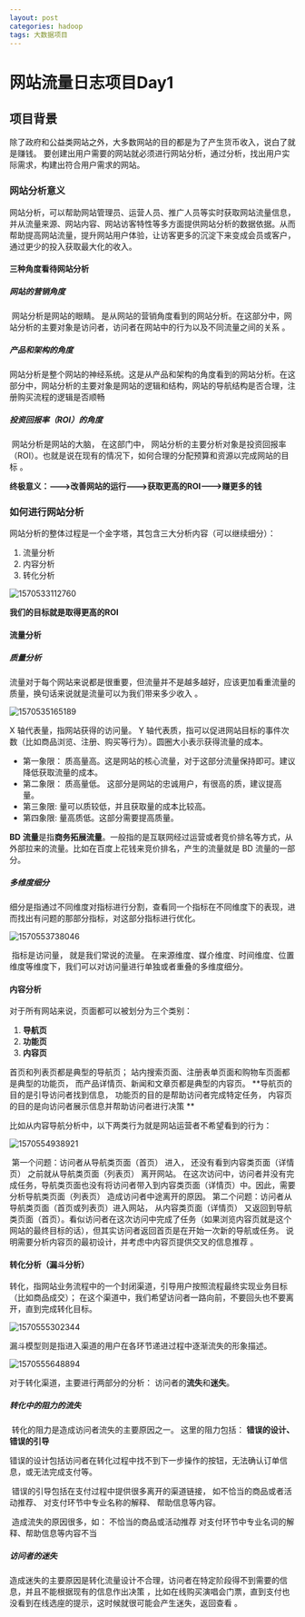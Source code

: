 ```yaml
---
layout: post
categories: hadoop
tags: 大数据项目
---
```


# 网站流量日志项目Day1

## 项目背景

​		除了政府和公益类网站之外，大多数网站的目的都是为了产生货币收入，说白了就是赚钱。 要创建出用户需要的网站就必须进行网站分析，通过分析，找出用户实际需求，构建出符合用户需求的网站。 

### 网站分析意义

​		网站分析，可以帮助网站管理员、运营人员、推广人员等实时获取网站流量信息，并从流量来源、网站内容、网站访客特性等多方面提供网站分析的数据依据。从而帮助提高网站流量，提升网站用户体验，让访客更多的沉淀下来变成会员或客户，通过更少的投入获取最大化的收入。 

#### 三种角度看待网站分析

##### 网站的营销角度

​		网站分析是网站的眼睛。 是从网站的营销角度看到的网站分析。在这部分中，网站分析的主要对象是访问者，访问者在网站中的行为以及不同流量之间的关系 。

##### 产品和架构的角度

​		网站分析是整个网站的神经系统。这是从产品和架构的角度看到的网站分析。在这部分中，网站分析的主要对象是网站的逻辑和结构，网站的导航结构是否合理，注册购买流程的逻辑是否顺畅 

##### 投资回报率（ROI）的角度

​		网站分析是网站的大脑， 在这部门中， 网站分析的主要分析对象是投资回报率（ROI）。也就是说在现有的情况下，如何合理的分配预算和资源以完成网站的目标 。

**终极意义：--->改善网站的运行--->获取更高的ROI--->赚更多的钱**

### 如何进行网站分析

网站分析的整体过程是一个金字塔，其包含三大分析内容（可以继续细分）：

1. 流量分析
2. 内容分析
3. 转化分析

![1570533112760](/public/image/1570533112760.png)

**我们的目标就是取得更高的ROI**

#### 流量分析

##### 质量分析

​		流量对于每个网站来说都是很重要，但流量并不是越多越好，应该更加看重流量的质量，换句话来说就是流量可以为我们带来多少收入 。

![1570535165189](/public/image/1570535165189.png)

X 轴代表量，指网站获得的访问量。 Y 轴代表质，指可以促进网站目标的事件次数（比如商品浏览、注册、购买等行为）。圆圈大小表示获得流量的成本。 

- 第一象限： 质高量高。这是网站的核心流量，对于这部分流量保持即可。建议降低获取流量的成本。 
- 第二象限： 质高量低。 这部分是网站的忠诚用户，有很高的质，建议提高量。 
- 第三象限: 量可以质较低，并且获取量的成本比较高。 
- 第四象限: 量高质低。这部分需要提高质量。 

**BD** **流量**是指**商务拓展流量**。一般指的是互联网经过运营或者竞价排名等方式，从外部拉来的流量。比如在百度上花钱来竞价排名，产生的流量就是 BD 流量的一部分。 

##### 多维度细分

​		细分是指通过不同维度对指标进行分割，查看同一个指标在不同维度下的表现，进而找出有问题的那部分指标，对这部分指标进行优化。 

![1570553738046](/public/image/1570553738046.png)

​		指标是访问量， 就是我们常说的流量。 在来源维度、媒介维度、时间维度、位置维度等维度下，我们可以对访问量进行单独或者重叠的多维度细分。 

#### 内容分析

对于所有网站来说，页面都可以被划分为三个类别： 

1. **导航页**
2. **功能页**
3. **内容页**

首页和列表页都是典型的导航页； 
站内搜索页面、注册表单页面和购物车页面都是典型的功能页， 而产品详情页、新闻和文章页都是典型的内容页。 
**导航页的目的是引导访问者找到信息， 功能页的目的是帮助访问者完成特定任务， 内容页的目的是向访问者展示信息并帮助访问者进行决策 **

比如从内容导航分析中，以下两类行为就是网站运营者不希望看到的行为： 

![1570554938921](/public/image/1570554938921.png)

​		第一个问题：访问者从导航类页面（首页） 进入， 还没有看到内容类页面（详情页） 之前就从导航类页面（列表页） 离开网站。 在这次访问中，访问者并没有完成任务，导航类页面也没有将访问者带入到内容类页面（详情页）中。因此，需要分析导航类页面（列表页） 造成访问者中途离开的原因。
​		第二个问题：访问者从导航类页面（首页或列表页）进入网站， 从内容类页面（详情页） 又返回到导航类页面（首页）。看似访问者在这次访问中完成了任务（如果浏览内容页就是这个网站的最终目标的话），但其实访问者返回首页是在开始一次新的导航或任务。 说明需要分析内容页的最初设计，并考虑中内容页提供交叉的信息推荐 。

#### 转化分析（漏斗分析）

​		转化，指网站业务流程中的一个封闭渠道，引导用户按照流程最终实现业务目标（比如商品成交）； 在这个渠道中，我们希望访问者一路向前，不要回头也不要离开，直到完成转化目标。 

![1570555302344](/public/image/1570555302344.png)

漏斗模型则是指进入渠道的用户在各环节递进过程中逐渐流失的形象描述。 

![1570555648894](/public/image/1570555648894.png)

对于转化渠道，主要进行两部分的分析： 访问者的**流失**和**迷失**。 

##### 转化中的阻力的流失

​		转化的阻力是造成访问者流失的主要原因之一。 这里的阻力包括： **错误的设计、 错误的引导** 

​		错误的设计包括访问者在转化过程中找不到下一步操作的按钮，无法确认订单信息，或无法完成支付等。 

​		错误的引导包括在支付过程中提供很多离开的渠道链接， 如不恰当的商品或者活动推荐、 对支付环节中专业名称的解释、 帮助信息等内容。 

​		造成流失的原因很多，如： 不恰当的商品或活动推荐  对支付环节中专业名词的解释、帮助信息等内容不当 

##### 访问者的迷失

​		造成迷失的主要原因是转化流量设计不合理，访问者在特定阶段得不到需要的信息，并且不能根据现有的信息作出决策 ，比如在线购买演唱会门票，直到支付也没看到在线选座的提示，这时候就很可能会产生迷失，返回查看 。